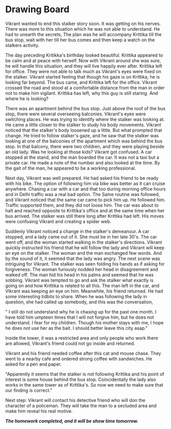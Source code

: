 # Drawing Board

Vikrant wanted to end this stalker story soon. It was getting on his nerves. There was more to this situation which he was not able to understand. He had to unearth the secrets, The plan was he will accompany Krittika till the bus stop, wait with her till her bus comes and then keep a watch on the stalkers activity.

The day preceding Kritikka's birthday looked beautiful. Krittika appeared to be calm and at peace with herself. Now with Vikrant around she was sure, he will handle this situation, and they will live happily ever after. Krittika left for office. They were not able to talk much as Vikrant's eyes were fixed on the stalker. Vikrant started feeling that though his gaze is on Krittika, he is looking far beyond. The bus came, and Krittika left for the office. Vikrant crossed the road and stood at a comfortable distance from the man in order not to make him vigilant. Krittika has left, why this guy is still staring. And where he is looking?

There was an apartment behind the bus stop. Just above the roof of the bus stop, there were several overseeing balconies. Vikrant's eyes were switching places. He was trying to identify where the stalker was looking at. He came a little closer to the stalker to study his body movements. Vikrant noticed that the stalker's body loosened up a little. But what prompted that change. He tried to follow stalker's gaze, and he saw that the stalker was looking at one of the balconies of the apartment which was behind the bus stop. In that balcony, there were two children, and they were playing beside an old lady. Was he looking at those kids? Vikrant got confused. A car stopped at the stand, and the man boarded the car. It was not a taxi but a private car. He made a note of the number and also looked at the time. By the gait of the man, he appeared to be a working professional.

Next day, Vikrant was well prepared. He had asked his friend to be ready with his bike. The option of following him via bike was better as it can cruise anywhere. Chasing a car with a car and that too during morning office hours and in Delhi traffic was a real bad option. The Same routine was followed, and Vikrant noticed that the same car came to pick him up. He followed him. Traffic supported them, and they did not loose him. The car was about to halt and reached opposite to Krittika's office and at the same time when her bus arrived. The stalker was still there long after Krittika had left. His moves were confusing Vikrant and creating a spider web.

Suddenly Vikrant noticed a change in the stalker's demeanour. A car stopped, and a lady came out of it. She must be in her late 30's. The car went off, and the woman started walking in the stalker's directions. Vikrant quickly instructed his friend that he will follow the lady and Vikrant will keep an eye on the stalker. The woman and the man exchanged few words. And by the sound of it, it seemed that the lady was angry. The next scene was intriguing for Vikrant. The stalker was seen folding his hands as if asking for forgiveness. The woman furiously nodded her head in disagreement and walked off. The man hid his head in his palms and seemed that he was sobbing. Vikrant was tempted to go and ask the stalker what exactly is going on and how Krittika is related to all this. The man left in the car, and Vikrant was keeping an eye on him. Meanwhile, his friend returned. He had some interesting tidbits to share. When he was following the lady in question, she had called up somebody, and this was the conversation,

" I still do not understand why he is chasing up for the past one month. I have told him umpteen times that I will not forgive him, but he does not understand. I fear for my children. Though his mother stays with me, I hope he does not use her as the bait. I should better leave this city asap."

Inside the tower, it was a restricted area and only people who work there are allowed, Vikrant's friend could not go inside and returned.

Vikrant and his friend needed coffee after this cat and mouse chase. They went to a nearby cafe and ordered strong coffee with sandwiches. He asked for a pen and paper.

"Apparently it seems that the stalker is not following Krittika and his point of interest is some house behind the bus stop. Coincidentally the lady also works in the same tower as of Krittika's. So now we need to make sure that our finding is correct."

Next step: Vikrant will contact his detective friend who will don the character of a policeman. They will take the man to a secluded area and make him reveal his real motive.

***The homework completed, and it will be show time tomorrow.***
